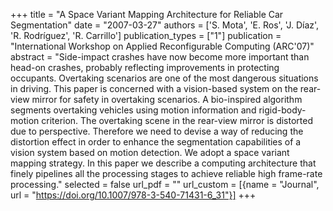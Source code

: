 +++
title = "A Space Variant Mapping Architecture for Reliable Car Segmentation"
date = "2007-03-27"
authors = ['S. Mota', 'E. Ros', 'J. Díaz', 'R. Rodríguez', 'R. Carrillo']
publication_types = ["1"]
publication = "International Workshop on Applied Reconfigurable Computing (ARC'07)"
abstract = "Side-impact crashes have now become more important than head-on crashes, probably reflecting improvements in protecting occupants. Overtaking scenarios are one of the most dangerous situations in driving. This paper is concerned with a vision-based system on the rear-view mirror for safety in overtaking scenarios. A bio-inspired algorithm segments overtaking vehicles using motion information and rigid-body-motion criterion. The overtaking scene in the rear-view mirror is distorted due to perspective. Therefore we need to devise a way of reducing the distortion effect in order to enhance the segmentation capabilities of a vision system based on motion detection. We adopt a space variant mapping strategy. In this paper we describe a computing architecture that finely pipelines all the processing stages to achieve reliable high frame-rate processing."
selected = false
url_pdf = ""
url_custom = [{name = "Journal", url = "https://doi.org/10.1007/978-3-540-71431-6_31"}]
+++
